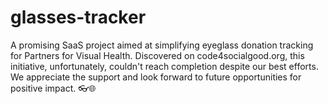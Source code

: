 # glasses-tracker

A promising SaaS project aimed at simplifying eyeglass donation tracking for Partners for Visual Health. Discovered on code4socialgood.org, this initiative, unfortunately, couldn't reach completion despite our best efforts. We appreciate the support and look forward to future opportunities for positive impact. 👓🌐
